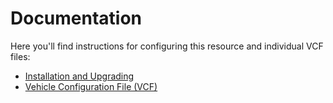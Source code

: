 # Documentation

Here you'll find instructions for configuring this resource and individual VCF files:

* [Installation and Upgrading](installation.md)
* [Vehicle Configuration File (VCF)](vcf.md)
